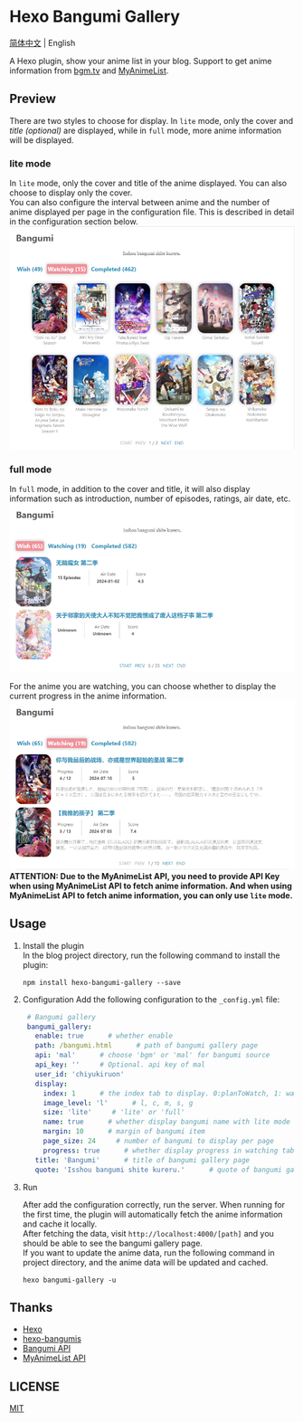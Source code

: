 # Hexo Bangumi Gallery

[简体中文](./README.md) | English

A Hexo plugin, show your anime list in your blog. Support to get anime information from [bgm.tv](https://bgm.tv/) and [MyAnimeList](https://myanimelist.net/).

## Preview

There are two styles to choose for display. In `lite` mode, only the cover and *title (optional)* are displayed, while in `full` mode, more anime information will be displayed.

### lite mode

In `lite` mode, only the cover and title of the anime displayed. You can also choose to display only the cover.  
You can also configure the interval between anime and the number of anime displayed per page in the configuration file. This is described in detail in the configuration section below.
![lite mode with title displayed](./docs/images/lite_mode_en_1.png "lite mode with title displayed")

### full mode

In `full` mode, in addition to the cover and title, it will also display information such as introduction, number of episodes, ratings, air date, etc.
![full mode](./docs/images/full_mode_en_2.png "full mode")

For the anime you are watching, you can choose whether to display the current progress in the anime information.
![display progress in watching tab with full mode](./docs/images/full_mode_en_1.png "display progress in watching tab with full mode")  
**ATTENTION: Due to the MyAnimeList API, you need to provide API Key when using MyAnimeList API to fetch anime information.
And when using MyAnimeList API to fetch anime information, you can only use `lite` mode.**

## Usage
1. Install the plugin  
   In the blog project directory, run the following command to install the plugin:
    ```shell
   npm install hexo-bangumi-gallery --save
   ```
   
2. Configuration
   Add the following configuration to the `_config.yml` file:
   ```yaml
    # Bangumi gallery
    bangumi_gallery:
      enable: true      # whether enable
      path: /bangumi.html      # path of bangumi gallery page
      api: 'mal'      # choose 'bgm' or 'mal' for bangumi source
      api_key: ''     # Optional. api key of mal
      user_id: 'chiyukiruon'
      display:
        index: 1      # the index tab to display. 0:planToWatch, 1: watching, 2: completed
        image_level: 'l'      # l, c, m, s, g
        size: 'lite'     # 'lite' or 'full'
        name: true      # whether display bangumi name with lite mode
        margin: 10      # margin of bangumi item
        page_size: 24     # number of bangumi to display per page
        progress: true      # whether display progress in watching tab with full mode
      title: 'Bangumi'      # title of bangumi gallery page
      quote: 'Isshou bangumi shite kureru.'      # quote of bangumi gallery page
   ```
   
3. Run

   After add the configuration correctly, run the server. When running for the first time, the plugin will automatically fetch the anime information and cache it locally.  
   After fetching the data, visit `http://localhost:4000/[path]` and you should be able to see the bangumi gallery page.  
   If you want to update the anime data, run the following command in project directory, and the anime data will be updated and cached.
    ```shell
   hexo bangumi-gallery -u
   ```
   
## Thanks
- [Hexo](https://hexo.io/)
- [hexo-bangumis](https://github.com/mmdjiji/hexo-bangumis)
- [Bangumi API](https://bangumi.github.io/api/#/)
- [MyAnimeList API](https://myanimelist.net/apiconfig/references/api/v2)

## LICENSE
[MIT](./LICENSE)